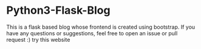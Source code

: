 # Python3-Flask-Blog
This is a flask based blog whose frontend is created using bootstrap.
If you have any questions or suggestions, feel free to open an issue or pull request :)
try this website

